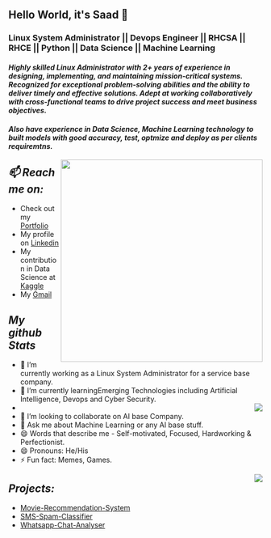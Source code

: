 ## Hello World, it's Saad 👋

### Linux System Administrator || Devops Engineer || RHCSA || RHCE || Python || Data Science || Machine Learning

#### *Highly skilled Linux Administrator with 2+ years of experience in designing, implementing, and maintaining mission-critical systems. Recognized for exceptional problem-solving abilities and the ability to deliver timely and effective solutions. Adept at working collaboratively with cross-functional teams to drive project success and meet business objectives.*
#### *Also have experience in Data Science, Machine Learning technology to built models with good accuracy, test, optmize and deploy as per clients requiremtns.*

<img  align='right' width=400 src='https://thumbs.gfycat.com/CircularDefinitiveAsianelephant-max-1mb.gif'>

## *📫 Reach me on:*
* Check out my <a href="https://saad-portfolio22334562.on.drv.tw/portfolio.com/" target="_blank">Portfolio</a>
* My profile on [Linkedin](https://www.linkedin.com/in/m-saad1/)
* My contribution in Data Science at [Kaggle](https://www.kaggle.com/saadmehar)
* My [Gmail](saadzahid248@gmail.com)



## *My github Stats*

- 🔭 I’m currently working as a Linux System Administrator for a service base company.
- 🌱 I’m currently learningEmerging Technologies including Artificial Intelligence, Devops and Cyber Security.
- <img align='right' src="https://github-readme-stats.vercel.app/api?username=abdulsaad209&&show_icons=true&title_color=FF34B3&icon_color=43CD80&test_color=33A1C9&bg_color=050505&text_color=87CEFF">
- 👯 I’m looking to collaborate on AI base Company.
- 💬 Ask me about Machine Learning or any AI base stuff.
- 😄 Words that describe me - Self-motivated, Focused, Hardworking & Perfectionist.
- 😄 Pronouns: He/His
- ⚡ Fun fact: Memes, Games.                       

<img align='right' src='https://github-readme-stats.vercel.app/api/top-langs/?username=abdulsaad209&layout=compact&title_color=FF34B3&icon_color=43CD80&test_color=33A1C9&bg_color=050505&text_color=87CEFF&card_width=445'>

## *Projects:*
* [Movie-Recommendation-System](http://mrs-saad.herokuapp.com/)
* [SMS-Spam-Classifier](https://esc-saad.herokuapp.com/)
* [Whatsapp-Chat-Analyser](https://wca-saadi.herokuapp.com/)


